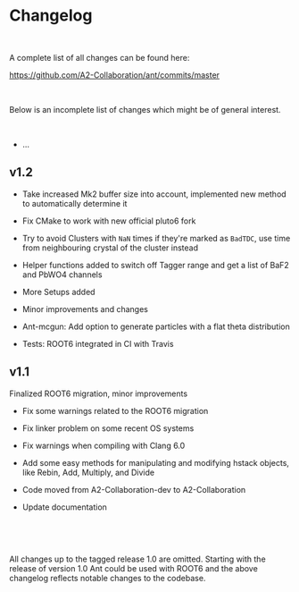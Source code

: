 # Changelog

&nbsp;

A complete list of all changes can be found here:

https://github.com/A2-Collaboration/ant/commits/master

&nbsp;

Below is an incomplete list of changes which might be of general interest.

&nbsp;

 * ...


## v1.2

 * Take increased Mk2 buffer size into account, implemented new method to automatically determine it
 * Fix CMake to work with new official pluto6 fork
 * Try to avoid Clusters with `NaN` times if they're marked as `BadTDC`, use time from neighbouring crystal of the cluster instead
 * Helper functions added to switch off Tagger range and get a list of BaF2 and PbWO4 channels
 * More Setups added
 * Minor improvements and changes

 * Ant-mcgun: Add option to generate particles with a flat theta distribution

 * Tests: ROOT6 integrated in CI with Travis


## v1.1

Finalized ROOT6 migration, minor improvements
 * Fix some warnings related to the ROOT6 migration
 * Fix linker problem on some recent OS systems
 * Fix warnings when compiling with Clang 6.0

 * Add some easy methods for manipulating and modifying hstack objects, like Rebin, Add, Multiply, and Divide
 * Code moved from A2-Collaboration-dev to A2-Collaboration

 * Update documentation


&nbsp;

&nbsp;

All changes up to the tagged release 1.0 are omitted. Starting with the release of version 1.0 Ant could be used with ROOT6 and the above changelog reflects notable changes to the codebase.
